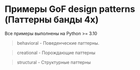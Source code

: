 Примеры GoF design patterns (Паттерны банды 4х)
=
Все примеры выполнены на Python >= 3.10

> behavioral - Поведенческие паттерны.

> creational - Порождающие паттерны

> structural - Структурные паттерны